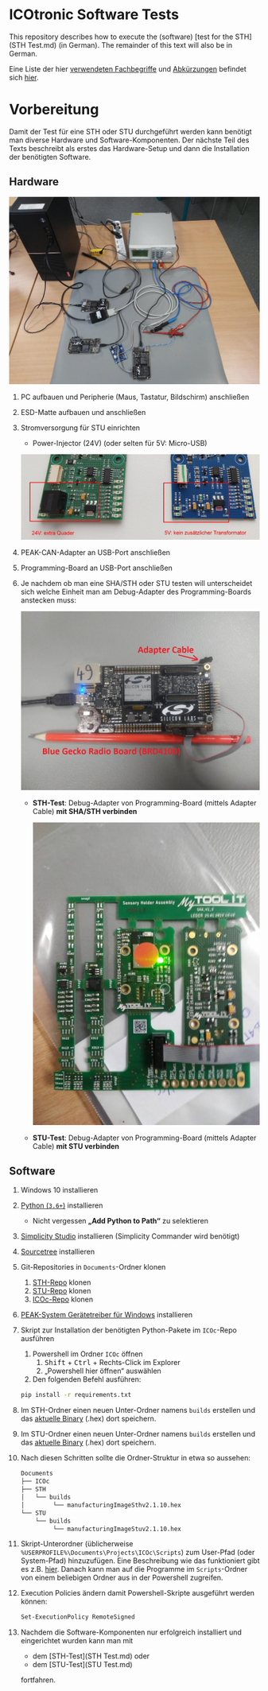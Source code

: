 # ICOtronic Software Tests

This repository describes how to execute the (software) [test for the STH](STH Test.md) (in German). The remainder of this text will also be in German.

Eine Liste der hier [verwendeten Fachbegriffe](https://github.com/MyTooliT/Documentation/blob/master/General/Terms.md) und [Abkürzungen](https://github.com/MyTooliT/Documentation/blob/master/General/Akronyms.md) befindet sich [hier](https://github.com/MyTooliT/Documentation/blob/master/General).

# Vorbereitung

Damit der Test für eine STH oder STU durchgeführt werden kann benötigt man diverse Hardware und Software-Komponenten. Der nächste Teil des Texts beschreibt als erstes das Hardware-Setup und dann die Installation der benötigten Software.

## Hardware

![Arbeitsplatz](Pictures/Arbeitsplatz.jpg)

1. PC aufbauen und Peripherie (Maus, Tastatur, Bildschirm) anschließen
2. ESD-Matte aufbauen und anschließen
3. Stromversorgung für STU einrichten

   - Power-Injector (24V) (oder selten für 5V: Micro-USB)

   ![24V Vs. 5V](Pictures/24V%20Vs.%205V.jpg)

4. PEAK-CAN-Adapter an USB-Port anschließen
5. Programming-Board an USB-Port anschließen
6. Je nachdem ob man eine SHA/STH oder STU testen will unterscheidet sich welche Einheit man am Debug-Adapter des Programming-Boards anstecken muss:

   ![Programming Board](Pictures/Programming%20Board.jpg)

   - **STH-Test**: Debug-Adapter von Programming-Board (mittels Adapter Cable) **mit SHA/STH verbinden**

     ![SHA](Pictures/SHA.jpg)

   - **STU-Test**: Debug-Adapter von Programming-Board (mittels Adapter Cable) **mit STU verbinden**

## Software

1. Windows 10 installieren

2. [Python (`3.6+`)](https://www.python.org/downloads/) installieren

   - Nicht vergessen **„Add Python to Path“** zu selektieren

3. [Simplicity Studio](https://www.silabs.com/products/development-tools/software/simplicity-studio) installieren (Simplicity Commander wird benötigt)

4. [Sourcetree](https://www.sourcetreeapp.com/) installieren

5. Git-Repositories in `Documents`-Ordner klonen

   1. [STH-Repo](https://github.com/MyTooliT/STH) klonen
   2. [STU-Repo](https://github.com/MyTooliT/STU) klonen
   3. [ICOc-Repo](https://github.com/MyTooliT/ICOc) klonen

6. [PEAK-System Gerätetreiber für Windows](https://www.peak-system.com/PCAN-USB-FD.365.0.html) installieren

7. Skript zur Installation der benötigten Python-Pakete im `ICOc`-Repo ausführen

   1. Powershell im Ordner `ICOc` öffnen
      1. <kbd>Shift</kbd> + <kbd>Ctrl</kbd> + Rechts-Click im Explorer
      2. „Powershell hier öffnen“ auswählen
   2. Den folgenden Befehl ausführen:

   ```sh
   pip install -r requirements.txt
   ```

8. Im STH-Ordner einen neuen Unter-Ordner namens `builds` erstellen und das [aktuelle Binary](https://github.com/MyTooliT/STH/releases) (.hex) dort speichern.

9. Im STU-Ordner einen neuen Unter-Ordner namens `builds` erstellen und das [aktuelle Binary](https://github.com/MyTooliT/STU/releases) (.hex) dort speichern.

10. Nach diesen Schritten sollte die Ordner-Struktur in etwa so aussehen:

    ```
    Documents
    ├── ICOc
    ├── STH
    │   └── builds
    │        └── manufacturingImageSthv2.1.10.hex
    └── STU
        └── builds
             └── manufacturingImageStuv2.1.10.hex
    ```

11. Skript-Unterordner (üblicherweise `%USERPROFILE%\Documents\Projects\ICOc\Scripts`) zum User-Pfad (oder System-Pfad) hinzuzufügen. Eine Beschreibung wie das funktioniert gibt es z.B. [hier](https://www.architectryan.com/2018/03/17/add-to-the-path-on-windows-10/). Danach kann man auf die Programme im `Scripts`-Ordner von einem beliebigen Ordner aus in der Powershell zugreifen.

12. Execution Policies ändern damit Powershell-Skripte ausgeführt werden können:

    ```sh
    Set-ExecutionPolicy RemoteSigned
    ```

13. Nachdem die Software-Komponenten nur erfolgreich installiert und eingerichtet wurden kann man mit

    - dem [STH-Test](STH Test.md) oder
    - dem [STU-Test](STU Test.md)

    fortfahren.
